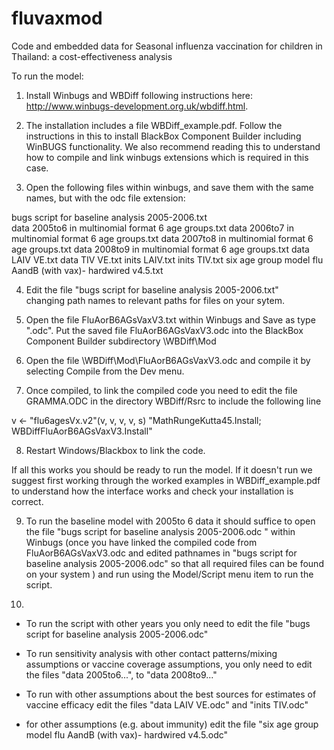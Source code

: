 # fluvaxmod
Code and embedded data for Seasonal influenza vaccination for children in Thailand: a cost-effectiveness analysis


To run the model: 

1. Install Winbugs and WBDiff following instructions here: http://www.winbugs-development.org.uk/wbdiff.html.

2. The installation includes a file WBDiff_example.pdf. Follow the instructions in this to install BlackBox Component Builder including WinBUGS functionality.
We also recommend reading this to understand how to compile and link winbugs extensions which is required in this case.

3. Open the following files within winbugs, and save them with the same names, but with the odc file extension:

bugs script for baseline analysis  2005-2006.txt  
data 2005to6  in multinomial format 6 age groups.txt
data 2006to7  in multinomial format 6 age groups.txt
data 2007to8  in multinomial format 6 age groups.txt
data 2008to9  in multinomial format 6 age groups.txt
data LAIV VE.txt
data TIV VE.txt
inits LAIV.txt
inits TIV.txt
six age group model flu AandB (with vax)- hardwired v4.5.txt


4. Edit the file 
 "bugs script for baseline analysis  2005-2006.txt"  
changing path names to relevant paths for files on your sytem.


5. Open the file FluAorB6AGsVaxV3.txt within Winbugs and Save as type ".odc". Put the saved file FluAorB6AGsVaxV3.odc into the BlackBox Component Builder subdirectory \WBDiff\Mod

6. Open the file \WBDiff\Mod\FluAorB6AGsVaxV3.odc and compile it by selecting Compile from the Dev menu. 

7. Once compiled, to link the compiled code you need to edit the file GRAMMA.ODC in the directory WBDiff/Rsrc 
to include the following line

v <- "flu6agesVx.v2"(v, v, v, v, s)	"MathRungeKutta45.Install; WBDiffFluAorB6AGsVaxV3.Install"


8. Restart Windows/Blackbox to link the code.

If all this works you should be ready to run the model. 
If it doesn't run we suggest first working through the worked examples in WBDiff_example.pdf to understand how the interface works and check your installation is correct.

9. To run the baseline model with 2005to 6 data it should suffice to open the file "bugs script for baseline analysis  2005-2006.odc " within Winbugs (once you have linked the compiled code from FluAorB6AGsVaxV3.odc and edited pathnames in "bugs script for baseline analysis  2005-2006.odc" so that all required files can be found on your system ) and run using the Model/Script menu item to run the script.

10. 

* To run the script with other years you only need to edit the file 
"bugs script for baseline analysis  2005-2006.odc" 

* To run sensitivity analysis with other contact patterns/mixing assumptions or vaccine coverage assumptions, you only need to edit the files "data 2005to6...", to "data 2008to9..."

* To run with other assumptions about the best sources for estimates of vaccine efficacy edit the files
"data LAIV VE.odc"  and "inits TIV.odc"

* for other assumptions (e.g. about immunity) edit the file "six age group model flu AandB (with vax)- hardwired v4.5.odc"

  
